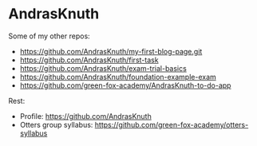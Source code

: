 # AndrasKnuth
Some of my other repos: 
 - https://github.com/AndrasKnuth/my-first-blog-page.git
 - https://github.com/AndrasKnuth/first-task
 - https://github.com/AndrasKnuth/exam-trial-basics
 - https://github.com/AndrasKnuth/foundation-example-exam
 - https://github.com/green-fox-academy/AndrasKnuth-to-do-app

Rest: 
 - Profile: https://github.com/AndrasKnuth
 - Otters group syllabus: https://github.com/green-fox-academy/otters-syllabus 
